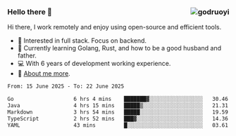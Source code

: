 ### Hello there 👋 <img align="right" src="https://github-readme-stats.vercel.app/api?username=godruoyi&show_icons=true" alt="godruoyi" />

Hi there, I work remotely and enjoy using open-source and efficient tools.

- 🔭 Interested in full stack. Focus on backend.
- 🌱 Currently learning Golang, Rust, and how to be a good husband and father.
- 💻 With 6 years of development working experience.
- 👒 [About me more](https://godruoyi.com/posts/about-godruoyi).



<!--START_SECTION:waka-->

```txt
From: 15 June 2025 - To: 22 June 2025

Go                   6 hrs 4 mins    ███████▓░░░░░░░░░░░░░░░░░   30.46 %
Java                 4 hrs 15 mins   █████▒░░░░░░░░░░░░░░░░░░░   21.31 %
Markdown             3 hrs 54 mins   █████░░░░░░░░░░░░░░░░░░░░   19.59 %
TypeScript           2 hrs 52 mins   ███▓░░░░░░░░░░░░░░░░░░░░░   14.36 %
YAML                 43 mins         █░░░░░░░░░░░░░░░░░░░░░░░░   03.61 %
```

<!--END_SECTION:waka-->
